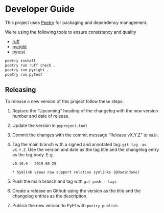 # Developer Guide

This project uses [Poetry][] for packaging and dependency management.

We’re using the following tools to ensure consistency and quality

- [ruff](https://docs.astral.sh/ruff/)
- [pyright](https://microsoft.github.io/pyright/)
- [pytest](https://docs.pytest.org/)

```bash
poetry install
poetry run ruff check .
poetry run pyright .
poetry run pytest
```

[poetry]: https://python-poetry.org/

## Releasing

To release a new version of this project follow these steps:

1. Replace the “Upcoming” heading of the changelog with the new version number
   and date of release.
2. Update the version in `pyproject.toml`
3. Commit the changes with the commit message “Release vX.Y.Z” to `main`.
4. Tag the main branch with a signed and annotated tag: `git tag -as vX.Y.Z`.
   Use the version and date as the tag title and the changelog entry as the tag body. E.g.

   ```
   v0.10.0 - 2019-08-25

   * Symlink views now support relative symlinks (@daviddavo)
   ```

5. Push the main branch and tag with `git push --tags`
6. Create a release on Github using the version as the title and the changelog
   entries as the description.
7. Publish the new version to PyPI with `poetry publish`.
